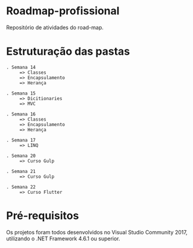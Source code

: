﻿# Roadmap-profissional
 Repositório de atividades do road-map.

# Estruturação das pastas
 	. Semana 14
	     => Classes		  
	     => Encapsulamento
	     => Herança	

	. Semana 15
	     => Dicitionaries
	     => MVC

	. Semana 16
	     => Classes		  
	     => Encapsulamento
	     => Herança

	. Semana 17
	     => LINQ
	     
	. Semana 20
	     => Curso Gulp 

	. Semana 21
	     => Curso Gulp

	. Semana 22
	     => Curso Flutter
	

# Pré-requisitos
 Os projetos foram todos desenvolvidos no Visual Studio Community 2017, utilizando o .NET Framework 4.6.1 ou superior.

